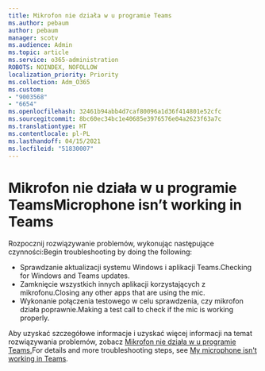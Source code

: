 ```yaml
---
title: Mikrofon nie działa w u programie Teams
ms.author: pebaum
author: pebaum
manager: scotv
ms.audience: Admin
ms.topic: article
ms.service: o365-administration
ROBOTS: NOINDEX, NOFOLLOW
localization_priority: Priority
ms.collection: Adm_O365
ms.custom:
- "9003568"
- "6654"
ms.openlocfilehash: 32461b94abb4d7caf80096a1d36f414801e52cfc
ms.sourcegitcommit: 8bc60ec34bc1e40685e3976576e04a2623f63a7c
ms.translationtype: HT
ms.contentlocale: pl-PL
ms.lasthandoff: 04/15/2021
ms.locfileid: "51830007"
---
```

# <a name="microphone-isnt-working-in-teams"></a><span data-ttu-id="1fe99-102">Mikrofon nie działa w u programie Teams</span><span class="sxs-lookup"><span data-stu-id="1fe99-102">Microphone isn’t working in Teams</span></span>

<span data-ttu-id="1fe99-103">Rozpocznij rozwiązywanie problemów, wykonując następujące czynności:</span><span class="sxs-lookup"><span data-stu-id="1fe99-103">Begin troubleshooting by doing the following:</span></span>

- <span data-ttu-id="1fe99-104">Sprawdzanie aktualizacji systemu Windows i aplikacji Teams.</span><span class="sxs-lookup"><span data-stu-id="1fe99-104">Checking for Windows and Teams updates.</span></span>
- <span data-ttu-id="1fe99-105">Zamknięcie wszystkich innych aplikacji korzystających z mikrofonu.</span><span class="sxs-lookup"><span data-stu-id="1fe99-105">Closing any other apps that are using the mic.</span></span>
- <span data-ttu-id="1fe99-106">Wykonanie połączenia testowego w celu sprawdzenia, czy mikrofon działa poprawnie.</span><span class="sxs-lookup"><span data-stu-id="1fe99-106">Making a test call to check if the mic is working properly.</span></span>

<span data-ttu-id="1fe99-107">Aby uzyskać szczegółowe informacje i uzyskać więcej informacji na temat rozwiązywania problemów, zobacz [Mikrofon nie działa w u programie Teams.](https://support.microsoft.com/office/666d1123-9dd0-4a31-ad2e-a758b204f33a)</span><span class="sxs-lookup"><span data-stu-id="1fe99-107">For details and more troubleshooting steps, see [My microphone isn't working in Teams](https://support.microsoft.com/office/666d1123-9dd0-4a31-ad2e-a758b204f33a).</span></span>

